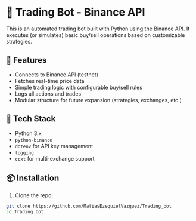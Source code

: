 # 🤖 Trading Bot - Binance API

This is an automated trading bot built with Python using the Binance API. It executes (or simulates) basic buy/sell operations based on customizable strategies.

## 📌 Features

- Connects to Binance API (testnet)
- Fetches real-time price data
- Simple trading logic with configurable buy/sell rules
- Logs all actions and trades
- Modular structure for future expansion (strategies, exchanges, etc.)

## 🚀 Tech Stack

- Python 3.x
- `python-binance`
- `dotenv` for API key management
- `logging`
- `ccxt` for multi-exchange support

## 📦 Installation

1. Clone the repo:
```bash
git clone https://github.com/MatiasEzequielVazquez/Trading_bot
cd Trading_bot